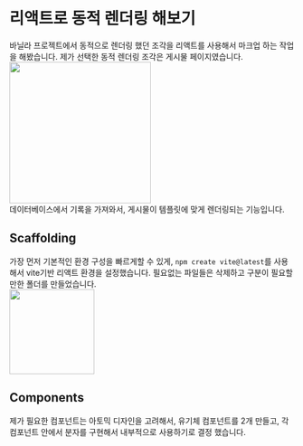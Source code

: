# 리액트로 동적 렌더링 해보기
바닐라 프로젝트에서 동적으로 렌더링 했던 조각을 리액트를 사용해서 마크업 하는 작업을 해봤습니다.
제가 선택한 동적 렌더링 조각은 게시물 페이지였습니다. <br>
<img src="https://github.com/dldnlee/react-homework/assets/83799987/b24ed66d-99ac-41ce-bd08-dee1106ffbfc" width="250px" />
<br>
데이터베이스에서 기록을 가져와서, 게시물이 템플릿에 맞게 렌더링되는 기능입니다.


## Scaffolding
가장 먼저 기본적인 환경 구성을 빠르게할 수 있게, `npm create vite@latest`를 사용해서 vite기반 리액트 환경을 설정했습니다.
필요없는 파일들은 삭제하고 구분이 필요할 만한 폴더를 만들었습니다. <br>
<img src="https://github.com/dldnlee/react-homework/assets/83799987/9e23fd43-8db6-4c8d-8de9-5b2779426460" width="150px">


## Components
제가 필요한 컴포넌트는 아토믹 디자인을 고려해서, 유기체 컴포넌트를 2개 만들고, 각 컴포넌트 안에서 분자를 구현해서 내부적으로 사용하기로 결정 했습니다.



